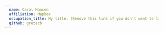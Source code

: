 ```yaml
---
  name: Carol Hansen
  affiliation: Mapbox
  occupation_title: My title. (Remove this line if you don't want to list your title.)
  github: gretacb
---
```

